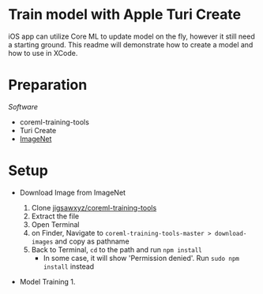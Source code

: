  # Train model with Apple Turi Create
  iOS app can utilize Core ML to update model on the fly, however it still need a starting ground. This readme will demonstrate how to create a model and how to use in XCode.

# Preparation
*Software*
- coreml-training-tools
- Turi Create
- [ImageNet](http://www.image-net.org)

# Setup

- Download Image from ImageNet
    1. Clone [jigsawxyz/coreml-training-tools](https://github.com/jigsawxyz/coreml-training-tools)
    1. Extract the file
    1. Open Terminal
    1. on Finder, Navigate to `coreml-training-tools-master > download-images` and copy as pathname
    1. Back to Terminal, `cd` to the path and run `npm install`
        - In some case, it will show 'Permission denied'. Run `sudo npm install` instead

- Model Training
    1.
